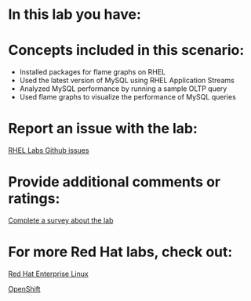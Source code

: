 # In this lab you have:

# Concepts included in this scenario:
* Installed packages for flame graphs on RHEL
* Used the latest version of MySQL using RHEL Application Streams
* Analyzed MySQL performance by running a sample OLTP query
* Used flame graphs to visualize the performance of MySQL queries

# Report an issue with the lab:
[RHEL Labs Github issues](https://github.com/rhel-labs/learn-katacoda/issues)


# Provide additional comments or ratings:
[Complete a survey about the lab](https://forms.gle/vipkbKFYcKx9YYSs6)

# For more Red Hat labs, check out:
[Red Hat Enterprise Linux](https://lab.redhat.com)

[OpenShift](https://learn.openshift.com)

